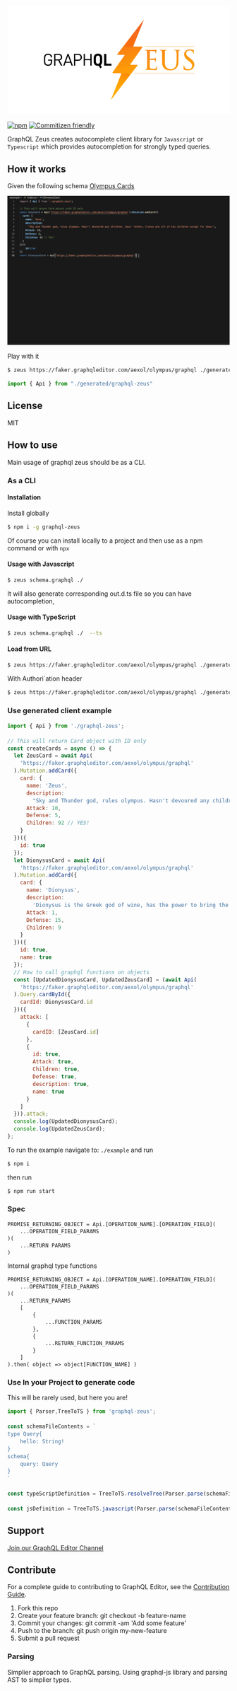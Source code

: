 
![](images/zeus.gif)


[![npm](https://img.shields.io/npm/v/graphql-zeus.svg)](https://www.npmjs.com/package/graphql-zeus) [![Commitizen friendly](https://img.shields.io/badge/commitizen-friendly-brightgreen.svg)](http://commitizen.github.io/cz-cli/)

GraphQL Zeus creates autocomplete client library for `Javascript` or `Typescript` which provides autocompletion for strongly typed queries.

## How it works

Given the following schema [Olympus Cards](https://app.graphqleditor.com/aexol/olympus)

![](images/autocomplete-greek.gif)

Play with it

```sh
$ zeus https://faker.graphqleditor.com/aexol/olympus/graphql ./generated
```

```js
import { Api } from "./generated/graphql-zeus"
```

## License

MIT

## How to use 

Main usage of graphql zeus should be as a CLI.

### As a CLI

#### Installation

Install globally

```sh
$ npm i -g graphql-zeus
```

Of course you can install locally to a project and then use as a npm command or with `npx`

#### Usage with Javascript

```sh
$ zeus schema.graphql ./
```
It will also generate corresponding out.d.ts file so you can have autocompletion,

#### Usage with TypeScript
```sh
$ zeus schema.graphql ./  --ts 
```

#### Load from URL

```sh
$ zeus https://faker.graphqleditor.com/aexol/olympus/graphql ./generated
```

With Authori`ation header

```sh
$ zeus https://faker.graphqleditor.com/aexol/olympus/graphql ./generated --header=Authorization:dsadasdASsad
```

### Use generated client example

```js
import { Api } from './graphql-zeus';

// This will return Card object with ID only
const createCards = async () => {
  let ZeusCard = await Api(
    'https://faker.graphqleditor.com/aexol/olympus/graphql'
  ).Mutation.addCard({
    card: {
      name: 'Zeus',
      description:
        "Sky and Thunder god, rules olympus. Hasn't devoured any children. Zeus' father, Cronus ate all of his children except for Zeus.",
      Attack: 10,
      Defense: 5,
      Children: 92 // YES!
    }
  })({
    id: true
  });
  let DionysusCard = await Api(
    'https://faker.graphqleditor.com/aexol/olympus/graphql'
  ).Mutation.addCard({
    card: {
      name: 'Dionysus',
      description:
        'Dionysus is the Greek god of wine, has the power to bring the dead back to life.',
      Attack: 1,
      Defense: 15,
      Children: 9
    }
  })({
    id: true,
    name: true
  });
  // How to call graphql functions on objects
  const [UpdatedDionysusCard, UpdatedZeusCard] = (await Api(
    'https://faker.graphqleditor.com/aexol/olympus/graphql'
  ).Query.cardById({
    cardId: DionysusCard.id
  })({
    attack: [
      {
        cardID: [ZeusCard.id]
      },
      {
        id: true,
        Attack: true,
        Children: true,
        Defense: true,
        description: true,
        name: true
      }
    ]
  })).attack;
  console.log(UpdatedDionysusCard);
  console.log(UpdatedZeusCard);
};

```

To run the example navigate to: `./example` and run
```sh
$ npm i
```

then run 

```
$ npm run start
```

### Spec

```
PROMISE_RETURNING_OBJECT = Api.[OPERATION_NAME].[OPERATION_FIELD](
    ...OPERATION_FIELD_PARAMS
)(
    ...RETURN PARAMS
)
```

Internal graphql type functions

```
PROMISE_RETURNING_OBJECT = Api.[OPERATION_NAME].[OPERATION_FIELD](
    ...OPERATION_FIELD_PARAMS
)(
    ...RETURN_PARAMS
    [
        {
            ...FUNCTION_PARAMS
        },
        {
            ...RETURN_FUNCTION_PARAMS
        }
    ]
).then( object => object[FUNCTION_NAME] )

```



### Use In your Project to generate code 

This will be rarely used, but here you are!

```js
import { Parser,TreeToTS } from 'graphql-zeus';

const schemaFileContents = `
type Query{
    hello: String!
}
schema{
    query: Query
}
`

const typeScriptDefinition = TreeToTS.resolveTree(Parser.parse(schemaFileContents));

const jsDefinition = TreeToTS.javascript(Parser.parse(schemaFileContents));
```

## Support 

[Join our GraphQL Editor Channel](https://join.slack.com/t/graphqleditor/shared_invite/enQtNDkwOTgyOTM5OTc1LWI4YjU3N2U5NGVkNzQ2NzY5MGUxMTJiNjFlZDM1Zjc2OWRmNTI0NDM3OWUxYTk4Yjk3MzZlY2QwOWUzZmM2NDI)

## Contribute

For a complete guide to contributing to GraphQL Editor, see the [Contribution Guide](CONTRIBUTING.md).

1.  Fork this repo
2.  Create your feature branch: git checkout -b feature-name
3.  Commit your changes: git commit -am 'Add some feature'
4.  Push to the branch: git push origin my-new-feature
5.  Submit a pull request

### Parsing

Simplier approach to GraphQL parsing. Using graphql-js library and parsing AST to simplier types.